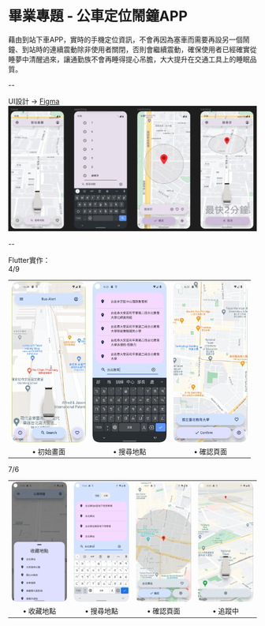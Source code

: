 # 畢業專題 - 公車定位鬧鐘APP  

藉由到站下車APP，實時的手機定位資訊，不會再因為塞車而需要再設另一個鬧鐘、到站時的連續震動除非使用者關閉，否則會繼續震動，確保使用者已經確實從睡夢中清醒過來，讓通勤族不會再睡得提心吊膽，大大提升在交通工具上的睡眠品質。  

--  

UI設計  -> <a href="https://www.figma.com/proto/clo1boyJskf7hxhSgp7uKp/%E5%88%B0%E7%AB%99%E6%8F%90%E9%86%92APP?page-id=0%3A1&node-id=212-80&viewport=-10%2C-632%2C0.71&scaling=scale-down&starting-point-node-id=3%3A4/">Figma</a>  
<img src="./ScreenShots/UI.png" width = 600px>




--  

Flutter實作：  
4/9
<table>
  <tr>
    <td><img src="./ScreenShots/mainPage.png" width = 150px ></td>
    <td><img src="./ScreenShots/searchingPlace.png" width = 150px></td>
    <td><img src="./ScreenShots/confirming.png" width = 150px></td>
    <!--<td><img src="./ScreenShots/addItem.jpg" width = 150px></td>-->
  </tr>
  <tr>
    <td align="center">• 初始畫面</td>
    <td align="center">• 搜尋地點</td>
    <td align="center">• 確認頁面</td>
    <!--<td align="center">• 新增項目<br>(正負分別代表收入和支出)</td>-->
  </tr>
  <!--
  <tr>
    <td><img src="./ScreenShots/DatePicker.jpg" width = 150px ></td>
    <td><img src="./ScreenShots/noBlank.jpg" width = 150px></td>
    <td><img src="./ScreenShots/deleteItem.jpg" width = 150px></td>
  </tr>
  <tr>
    <td align="center">• DatePicker</td>
    <td align="center">• 欄位不可為空白</td>
    <td align="center">• 點擊項目可以刪除</td>
  </tr>
  -->
</table>
7/6
<table>
  <tr>
    <td><img src="./ScreenShots/fav_20230706.png" width = 150px ></td>
    <td><img src="./ScreenShots/searchingPlace_20230706.png" width = 150px></td>
    <td><img src="./ScreenShots/confirming_20230706.png" width = 150px></td>
    <td><img src="./ScreenShots/tracking_20230706.png" width = 150px></td>
  </tr>
  <tr>
    <td align="center">• 收藏地點</td>
    <td align="center">• 搜尋地點</td>
    <td align="center">• 確認頁面</td>
    <td align="center">• 追蹤中</td>
  </tr>
  <!--
  <tr>
    <td><img src="./ScreenShots/DatePicker.jpg" width = 150px ></td>
    <td><img src="./ScreenShots/noBlank.jpg" width = 150px></td>
    <td><img src="./ScreenShots/deleteItem.jpg" width = 150px></td>
  </tr>
  <tr>
    <td align="center">• DatePicker</td>
    <td align="center">• 欄位不可為空白</td>
    <td align="center">• 點擊項目可以刪除</td>
  </tr>
  -->
</table>


